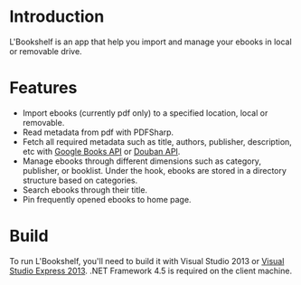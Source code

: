 Introduction
==========

L'Bookshelf is an app that help you import and manage your ebooks in local or removable drive.

Features
==========

- Import ebooks (currently pdf only) to a specified location, local or removable.
- Read metadata from pdf with PDFSharp.
- Fetch all required metadata such as title, authors, publisher, description, etc with [Google Books API](https://developers.google.com/books/) or [Douban API](http://developers.douban.com/wiki/?title=guide).
- Manage ebooks through different dimensions such as category, publisher, or booklist. Under the hook, ebooks are stored in a directory structure based on categories.
- Search ebooks through their title.
- Pin frequently opened ebooks to home page.

Build
==========

To run L'Bookshelf, you'll need to build it with Visual Studio 2013 or [Visual Studio Express 2013](http://www.microsoft.com/click/services/Redirect2.ashx?CR_CC=200395106). .NET Framework 4.5 is required on the client machine.
